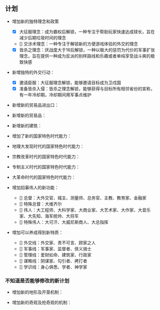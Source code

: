 ## 计划
- 增加新的独特理念和政策
    - [x] 大征服理念：成为霸权后解锁，一种专注于帮助玩家快速达成球长，旨在减少后期垃圾时间的理念
    - [] 交涉术理念：一种专注于解锁新的方便游戏体验的外交的理念
    - [x] 皆杀之理念：厌战度大于16后解锁，一种以极大的惩罚为代价的军事扩张理念，旨在提供一种成为反派的别样路线和乐趣或者单纯享受战斗爽的极致快感
- 新增独特的外交行动：
    - [x] 邀请臣服：大征服理念解锁，能够邀请目标成为卫戍国
    - [x] 准备皆杀入侵：皆杀之理念解锁，能够获得与目标所有相邻省份的宣称，有一年冷却期，冷却期间用军事点维护
- 新增新的贸易品进出口：

- 新增新的贸易品：

- 新增新的建筑：

- 增加了新的国家特色时代能力：

- 地理大发现时代的国家特色时代能力：

- 宗教改革时代的国家特色时代能力：

- 专制主义时代的国家特色时代能力：

- 大革命时代的国家特色时代能力：

- 增加招募伟人的新功能：
    - [] 总督：大外交官、城主、测量师、总务官、主教、教育家、金融家
    - [] 特殊总督：大维齐尔
    - [] 伟人：大工程师、大科学家、大商业家、大艺术家、大作家、大音乐家、大先知、海军统帅、大将军
    - [] 特殊伟人：大可汗、大威尼斯商人、大总指挥

- 增加可以养成得到新特质：
    - [] 外交线：外交家、贵不可言、顾家之人
    - [] 军事线：军事家、监督者、侠义骑士
    - [] 管理线：爱财如命、建筑家、行政家
    - [] 谋略线：阴谋家、勾引者、拷打者
    - [] 学识线：身心俱悉、学者、神学家

### 不知道是否能够修改的新计划
- 增加新的地形及开垦机制：

- 增加新的奇观及抢奇观的机制：





